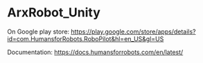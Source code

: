 # ArxRobot_Unity

On Google play store: https://play.google.com/store/apps/details?id=com.HumansforRobots.RoboPilot&hl=en_US&gl=US

Documentation: https://docs.humansforrobots.com/en/latest/
